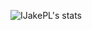 ![IJakePL's stats](https://github-readme-stats.vercel.app/api/wakatime?username=@IJakePL&langs_count=8&layout=compact&theme=omni&hide_border=true)
